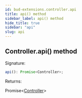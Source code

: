 ```yaml
---
id: bud-extensions.controller.api
title: api() method
sidebar_label: api() method
hide_title: true
sidebar: "api"
slug: api
---
```


## Controller.api() method

Signature:

```typescript
api(): Promise<Controller>;
```

Returns:

Promise&lt;[Controller](/api/bud-extensions/controller)&gt;
